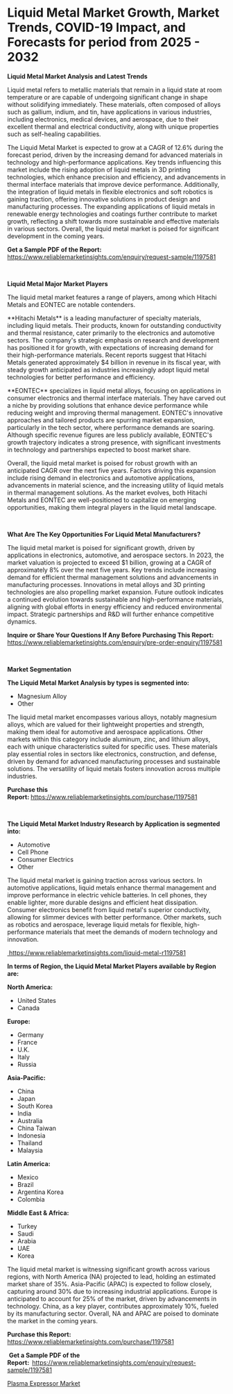 <p><h1>Liquid Metal Market Growth, Market Trends, COVID-19 Impact, and Forecasts for period from 2025 - 2032</h1></p><p><strong>Liquid Metal Market Analysis and Latest Trends</strong></p>
<p><p>Liquid metal refers to metallic materials that remain in a liquid state at room temperature or are capable of undergoing significant change in shape without solidifying immediately. These materials, often composed of alloys such as gallium, indium, and tin, have applications in various industries, including electronics, medical devices, and aerospace, due to their excellent thermal and electrical conductivity, along with unique properties such as self-healing capabilities.</p><p>The Liquid Metal Market is expected to grow at a CAGR of 12.6% during the forecast period, driven by the increasing demand for advanced materials in technology and high-performance applications. Key trends influencing this market include the rising adoption of liquid metals in 3D printing technologies, which enhance precision and efficiency, and advancements in thermal interface materials that improve device performance. Additionally, the integration of liquid metals in flexible electronics and soft robotics is gaining traction, offering innovative solutions in product design and manufacturing processes. The expanding applications of liquid metals in renewable energy technologies and coatings further contribute to market growth, reflecting a shift towards more sustainable and effective materials in various sectors. Overall, the liquid metal market is poised for significant development in the coming years.</p></p>
<p><strong>Get a Sample PDF of the Report:&nbsp;</strong> <a href="https://www.reliablemarketinsights.com/enquiry/request-sample/1197581?utm_campaign=2004&utm_medium=2&utm_source=Github&utm_content=ia&utm_term=18022025&utm_id=liquid-metal">https://www.reliablemarketinsights.com/enquiry/request-sample/1197581</a></p>
<p>&nbsp;</p>
<p><strong>Liquid Metal Major Market Players</strong></p>
<p><p>The liquid metal market features a range of players, among which Hitachi Metals and EONTEC are notable contenders. </p><p>**Hitachi Metals** is a leading manufacturer of specialty materials, including liquid metals. Their products, known for outstanding conductivity and thermal resistance, cater primarily to the electronics and automotive sectors. The company's strategic emphasis on research and development has positioned it for growth, with expectations of increasing demand for their high-performance materials. Recent reports suggest that Hitachi Metals generated approximately $4 billion in revenue in its fiscal year, with steady growth anticipated as industries increasingly adopt liquid metal technologies for better performance and efficiency.</p><p>**EONTEC** specializes in liquid metal alloys, focusing on applications in consumer electronics and thermal interface materials. They have carved out a niche by providing solutions that enhance device performance while reducing weight and improving thermal management. EONTEC's innovative approaches and tailored products are spurring market expansion, particularly in the tech sector, where performance demands are soaring. Although specific revenue figures are less publicly available, EONTEC's growth trajectory indicates a strong presence, with significant investments in technology and partnerships expected to boost market share.</p><p>Overall, the liquid metal market is poised for robust growth with an anticipated CAGR over the next five years. Factors driving this expansion include rising demand in electronics and automotive applications, advancements in material science, and the increasing utility of liquid metals in thermal management solutions. As the market evolves, both Hitachi Metals and EONTEC are well-positioned to capitalize on emerging opportunities, making them integral players in the liquid metal landscape.</p></p>
<p>&nbsp;</p>
<p><strong>What Are The Key Opportunities For Liquid Metal Manufacturers?</strong></p>
<p><p>The liquid metal market is poised for significant growth, driven by applications in electronics, automotive, and aerospace sectors. In 2023, the market valuation is projected to exceed $1 billion, growing at a CAGR of approximately 8% over the next five years. Key trends include increasing demand for efficient thermal management solutions and advancements in manufacturing processes. Innovations in metal alloys and 3D printing technologies are also propelling market expansion. Future outlook indicates a continued evolution towards sustainable and high-performance materials, aligning with global efforts in energy efficiency and reduced environmental impact. Strategic partnerships and R&D will further enhance competitive dynamics.</p></p>
<p><strong>Inquire or Share Your Questions If Any Before Purchasing This Report:</strong> <a href="https://www.reliablemarketinsights.com/enquiry/pre-order-enquiry/1197581?utm_campaign=2004&utm_medium=2&utm_source=Github&utm_content=ia&utm_term=18022025&utm_id=liquid-metal">https://www.reliablemarketinsights.com/enquiry/pre-order-enquiry/1197581</a></p>
<p>&nbsp;</p>
<p><strong>Market Segmentation</strong></p>
<p><strong>The Liquid Metal Market Analysis by types is segmented into:</strong></p>
<p><ul><li>Magnesium Alloy</li><li>Other</li></ul></p>
<p><p>The liquid metal market encompasses various alloys, notably magnesium alloys, which are valued for their lightweight properties and strength, making them ideal for automotive and aerospace applications. Other markets within this category include aluminum, zinc, and lithium alloys, each with unique characteristics suited for specific uses. These materials play essential roles in sectors like electronics, construction, and defense, driven by demand for advanced manufacturing processes and sustainable solutions. The versatility of liquid metals fosters innovation across multiple industries.</p></p>
<p><strong>Purchase this Report:&nbsp;</strong><a href="https://www.reliablemarketinsights.com/purchase/1197581?utm_campaign=2004&utm_medium=2&utm_source=Github&utm_content=ia&utm_term=18022025&utm_id=liquid-metal">https://www.reliablemarketinsights.com/purchase/1197581</a></p>
<p>&nbsp;</p>
<p><strong>The Liquid Metal Market Industry Research by Application is segmented into:</strong></p>
<p><ul><li>Automotive</li><li>Cell Phone</li><li>Consumer Electrics</li><li>Other</li></ul></p>
<p><p>The liquid metal market is gaining traction across various sectors. In automotive applications, liquid metals enhance thermal management and improve performance in electric vehicle batteries. In cell phones, they enable lighter, more durable designs and efficient heat dissipation. Consumer electronics benefit from liquid metal's superior conductivity, allowing for slimmer devices with better performance. Other markets, such as robotics and aerospace, leverage liquid metals for flexible, high-performance materials that meet the demands of modern technology and innovation.</p></p>
<p><a href="https://www.reliablemarketinsights.com/liquid-metal-r1197581?utm_campaign=2004&utm_medium=2&utm_source=Github&utm_content=ia&utm_term=18022025&utm_id=liquid-metal">&nbsp;https://www.reliablemarketinsights.com/liquid-metal-r1197581</a></p>
<p><strong>In terms of Region, the Liquid Metal Market Players available by Region are:</strong></p>
<p>
    <p> <strong> North America: </strong>
        <ul>
            <li>United States</li>
            <li>Canada</li>
        </ul>
        </p> 
    <p> <strong> Europe: </strong>
        <ul>
            <li>Germany</li>
            <li>France</li>
            <li>U.K.</li>
            <li>Italy</li>
            <li>Russia</li>
        </ul>
        </p> 
    <p> <strong> Asia-Pacific: </strong>
        <ul>
            <li>China</li>
            <li>Japan</li>
            <li>South Korea</li>
            <li>India</li>
            <li>Australia</li>
            <li>China Taiwan</li>
            <li>Indonesia</li>
            <li>Thailand</li>
            <li>Malaysia</li>
        </ul>
        </p> 
    <p> <strong> Latin America: </strong>
        <ul>
            <li>Mexico</li>
            <li>Brazil</li>
            <li>Argentina Korea</li>
            <li>Colombia</li>
        </ul>
        </p> 
    <p> <strong> Middle East & Africa: </strong>
        <ul>
            <li>Turkey</li>
            <li>Saudi</li>
            <li>Arabia</li>
            <li>UAE</li>
            <li>Korea</li>
        </ul>
    </p>
    </p>
<p><p>The liquid metal market is witnessing significant growth across various regions, with North America (NA) projected to lead, holding an estimated market share of 35%. Asia-Pacific (APAC) is expected to follow closely, capturing around 30% due to increasing industrial applications. Europe is anticipated to account for 25% of the market, driven by advancements in technology. China, as a key player, contributes approximately 10%, fueled by its manufacturing sector. Overall, NA and APAC are poised to dominate the market in the coming years.</p></p>
<p><strong>Purchase this Report: </strong><a href="https://www.reliablemarketinsights.com/purchase/1197581?utm_campaign=2004&utm_medium=2&utm_source=Github&utm_content=ia&utm_term=18022025&utm_id=liquid-metal">https://www.reliablemarketinsights.com/purchase/1197581</a></p>
<p>&nbsp;<strong>Get a Sample PDF of the Report:&nbsp;&nbsp;</strong><a href="https://www.reliablemarketinsights.com/enquiry/request-sample/1197581?utm_campaign=2004&utm_medium=2&utm_source=Github&utm_content=ia&utm_term=18022025&utm_id=liquid-metal">https://www.reliablemarketinsights.com/enquiry/request-sample/1197581</a></p>
<p><strong></strong></p>
<p><p><a href="https://github.com/NarcisoFerry/Market-Research-Report-List-1/blob/main/plasma-expressor-market.md?utm_campaign=2004&utm_medium=2&utm_source=Github&utm_content=ia&utm_term=18022025&utm_id=liquid-metal">Plasma Expressor Market</a></p></p>